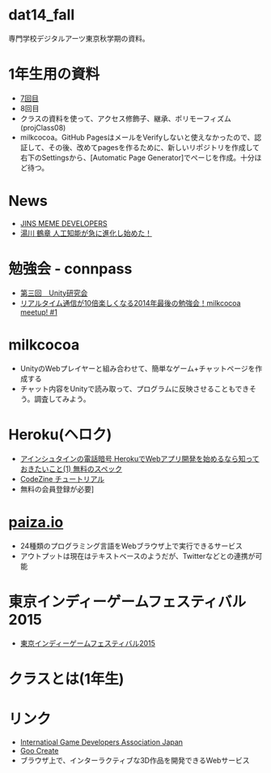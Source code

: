 dat14_fall
==========

専門学校デジタルアーツ東京秋学期の資料。

# 1年生用の資料
- [7回目](https://github.com/tanakaedu/dat14_fall/wiki/1%E5%B9%B407)
- 8回目
 - クラスの資料を使って、アクセス修飾子、継承、ポリモーフィズム(projClass08)
 - milkcocoa。GitHub PagesはメールをVerifyしないと使えなかったので、認証して、その後、改めてpagesを作るために、新しいリポジトリを作成して右下のSettingsから、[Automatic Page Generator]でぺーじを作成。十分ほど待つ。


# News
- [JINS MEME DEVELOPERS](http://developers.jins.com/ja/)
- [湯川 鶴章 人工知能が急に進化し始めた！](http://thewave.jp/archives/1985)


# 勉強会 - connpass
- [第三回　Unity研究会 ](http://connpass.com/event/10249/)
- [リアルタイム通信が10倍楽しくなる2014年最後の勉強会！milkcocoa meetup! #1](http://mlkcca.connpass.com/event/9891/)

# milkcocoa
- UnityのWebプレイヤーと組み合わせて、簡単なゲーム+チャットページを作成する
- チャット内容をUnityで読み取って、プログラムに反映させることもできそう。調査してみよう。

# Heroku(ヘロク)
- [アインシュタインの電話暗号 HerokuでWebアプリ開発を始めるなら知っておきたいこと(1) 無料のスペック](http://blog.ruedap.com/2011/04/29/ruby-heroku-web-app-development-tips-1)
- [CodeZine チュートリアル](http://codezine.jp/article/detail/8051)
 - 無料の会員登録が必要]

# [paiza.io](http://paiza.io)
- 24種類のプログラミング言語をWebブラウザ上で実行できるサービス
- アウトプットは現在はテキストベースのようだが、Twitterなどとの連携が可能

# 東京インディーゲームフェスティバル2015
- [東京インディーゲームフェスティバル2015](http://www.igda.jp/modules/bulletin/index.php?page=article&storyid=1337)

# クラスとは(1年生)

# リンク
- [Internatioal Game Developers Association Japan](http://www.igda.jp)
- [Goo Create](http://www.goocreate.com/)
 - ブラウザ上で、インターラクティブな3D作品を開発できるWebサービス

